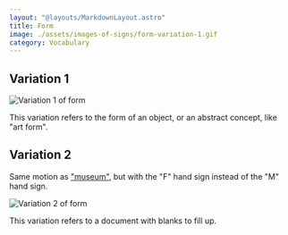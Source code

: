 ```yaml
---
layout: "@layouts/MarkdownLayout.astro"
title: Form
image: ./assets/images-of-signs/form-variation-1.gif
category: Vocabulary
---
```


## Variation 1

![Variation 1 of form](@signs/form-variation-1.gif)

This variation refers to the form of an object,
or an abstract concept, like "art form".

## Variation 2

Same motion as ["museum"](./museum),
but with the "F" hand sign instead of the "M" hand sign.

![Variation 2 of form](@signs/form-variation-2.gif)

This variation refers to a document with blanks to fill up.
